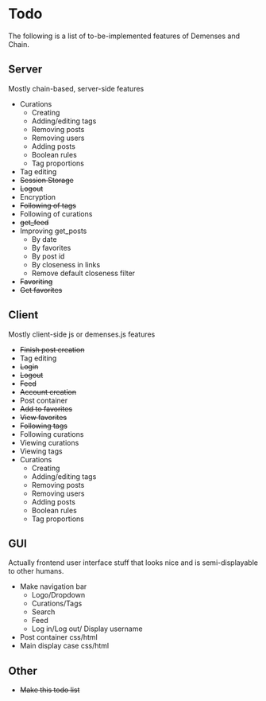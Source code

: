# Todo
The following is a list of to-be-implemented features of Demenses and Chain.

## Server
Mostly chain-based, server-side features

+ Curations
  * Creating
  * Adding/editing tags
  * Removing posts
  * Removing users
  * Adding posts
  * Boolean rules
  * Tag proportions
+ Tag editing
+ ~~Session Storage~~
+ ~~Logout~~
+ Encryption
+ ~~Following of tags~~
+ Following of curations
+ ~~get\_feed~~
+ Improving get\_posts
  * By date
  * By favorites
  * By post id
  * By closeness in links
  * Remove default closeness filter
+ ~~Favoriting~~
+ ~~Get favorites~~

## Client
Mostly client-side js or demenses.js features

+ ~~Finish post creation~~
+ Tag editing
+ ~~Login~~
+ ~~Logout~~
+ ~~Feed~~
+ ~~Account creation~~
+ Post container
+ ~~Add to favorites~~
+ ~~View favorites~~
+ ~~Following tags~~
+ Following curations
+ Viewing curations
+ Viewing tags
+ Curations
  * Creating
  * Adding/editing tags
  * Removing posts
  * Removing users
  * Adding posts
  * Boolean rules
  * Tag proportions

## GUI
Actually frontend user interface stuff that looks nice and is semi-displayable to other humans.

+ Make navigation bar
  * Logo/Dropdown
  * Curations/Tags
  * Search
  * Feed
  * Log in/Log out/ Display username
+ Post container css/html
+ Main display case css/html

## Other

+ ~~Make this todo list~~
